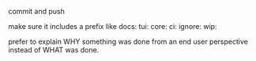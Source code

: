 commit and push

make sure it includes a prefix like
docs:
tui:
core:
ci:
ignore:
wip:

prefer to explain WHY something was done from an end user perspective instead of
WHAT was done.
